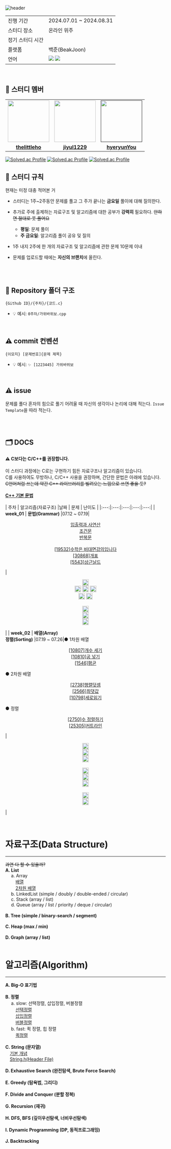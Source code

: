 ![header](https://capsule-render.vercel.app/api?type=waving&color=&height=350&section=header&text=Algotrithm%20Study&fontSize=90&fontColor=FCFCFC)


<table>
  <tr>
    <td>진행 기간</td>
    <td>2024.07.01 ~ 2024.08.31</td>
  </tr>
  <tr>
    <td>스터디 장소</td>
    <td>온라인 위주</td>
  </tr>
  <tr>
    <td>정기 스터디 시간</td>
    <td>
  </tr>
  <tr>
    <td>플랫폼</td>
    <td>백준(BeakJoon)</td>
  </tr>
  <tr>
    <td>언어</td>
    <td>
        <img src="https://img.shields.io/badge/C-231F20?style=for-the-badge&logo=c&logoColor=white"> <img src="https://img.shields.io/badge/C++-ED2761?style=for-the-badge&logo=cplusplus&logoColor=white">
    </td>
  </tr>
</table>

<br/>

## 🤖 스터디 멤버 


<table>
 <tr>
    <td align="center"><a href="https://github.com/thelittleho"><img src="https://avatars.githubusercontent.com/thelittleho" width="130px;" alt=""></a></td>
    <td align="center"><a href=https://github.com/jiyul1229"><img src="https://avatars.githubusercontent.com/jiyul1229" width="130px;" alt=""></a></td>
    <td align="center"><a href=""><img src="https://avatars.githubusercontent.com/hyeryunYou" width="130px;" alt=""></a></td>
  </tr>
  <tr>
    <td align="center"><a href="https://github.com/thelittleho"><b>thelittleho</b></a></td>
    <td align="center"><a href="https://github.com/jiyul1229"><b>jiyul1229</b></a></td>
    <td align="center"><a href="https://github.com/hyeryunYou"><b>hyeryunYou</b></a></td> 
  </tr>
  <tr> 
</table>

[![Solved.ac Profile](http://mazassumnida.wtf/api/v2/generate_badge?boj=freshsider)](https://solved.ac/freshsider/)
[![Solved.ac Profile](http://mazassumnida.wtf/api/v2/generate_badge?boj=jiyul570)](https://solved.ac/jiyul570/)
[![Solved.ac Profile](http://mazassumnida.wtf/api/v2/generate_badge?boj=haelotus)](https://solved.ac/haelotus/)
<br/>

## 📌 스터디 규칙
현재는 미정 대충 적어본 거
- 스터디는 1주~2주동안 문제를 풀고 그 주가 끝나는 **금요일** 풀이에 대해 질의한다.
- 추가로 주에 출제하는 자료구조 및 알고리즘에 대한 공부가 **강력히** 필요하다.  ~~안하면 절대로 못 풀어요~~
  - **평일**: 문제 풀이
  - **주 금요일**: 알고리즘 풀이 공유 및 질의
- 1주 내지 2주에 한 개의 자료구조 및 알고리즘에 관한 문제 10문제 이내

- 문제를 업로드할 때에는 **자신의 브랜치**에 올린다.
  
<br/>

<br/>

## 📁 Repository 폴더 구조
```
{Github ID}/{주차}/{코드.c}
```

- 💡 예시: `0주차/가위바위보.cpp`

<br/>

## ⚠️ commit 컨벤션

```
{이모지} [문제번호]{문제 제목}
```
- 💡 예시: `✨ [1223445] 가위바위보`


<br/>

## ⚠️ issue
문제를 풀다 혼자의 힘으로 풀기 어려울 때 자신의 생각이나 논리에 대해 적는다.
`Issue Template`을 따라 적는다.

<br>
<br>

## 🗂️  DOCS
#### ⚠️ C보다는 C/C++를 권장합니다.
이 스터디 과정에는 C로는 구현하기 힘든 자료구조나 알고리즘이 있습니다.    
C를 사용하여도 무방하나, C/C++ 사용을 권장하며, 간단한 문법은 아래에 있습니다.   
~~C언어처럼 쓰는데 약간 C++ 라이브러리를 빌려오는 느낌으로 쓰면 좋을 듯?~~    
<br>
**[C++ 기본 문법](https://somuchthings.tistory.com/192)**   
<br>
| 주차 | 알고리즘(자료구조) |날짜 | 문제 | 난이도 |
|:---:|:---:|:---:|:---:|:---:|
| **week_01** | **문법(Grammar)**  |07.12 ~ 07.19|<p align=center> [입출력과 사연산](https://www.acmicpc.net/step/1)  <br>  [조건문](https://www.acmicpc.net/step/4) <br> [반복문](https://www.acmicpc.net/step/3) <br><br> [[19532]수학은 비대면강의입니다](https://www.acmicpc.net/problem/19532) <br> [[30868]개표](https://www.acmicpc.net/problem/30868) <br> [[5543]상근날드](https://www.acmicpc.net/problem/5543) </p> | <p align=center><img src="https://d2gd6pc034wcta.cloudfront.net/tier/1.svg" width="20"> <br> <img src="https://d2gd6pc034wcta.cloudfront.net/tier/1.svg" width="20"> <img src="https://d2gd6pc034wcta.cloudfront.net/tier/2.svg" width="20"> <img src="https://d2gd6pc034wcta.cloudfront.net/tier/3.svg" width="20"> <br> <img src="https://d2gd6pc034wcta.cloudfront.net/tier/1.svg" width="20"> <img src="https://d2gd6pc034wcta.cloudfront.net/tier/2.svg" width="20"> <br><br> <img src="https://d2gd6pc034wcta.cloudfront.net/tier/4.svg" width="20"> <br> <img src="https://d2gd6pc034wcta.cloudfront.net/tier/2.svg" width="20"> <br> <img src="https://d2gd6pc034wcta.cloudfront.net/tier/2.svg" width="20"> </p>|
| **week_02** | **배열(Array)** <br> **정렬(Sorting)**  |07.19 ~ 07.26|● 1차원 배열<p align=center> [[10807]개수 세기](https://www.acmicpc.net/problem/10807) <br> [[10810]공 넣기](https://www.acmicpc.net/problem/10810) <br> [[1546]평균](https://www.acmicpc.net/problem/1546) </p> ● 2차원 배열 <p align=center> [[2738]행렬덧셈](https://www.acmicpc.net/problem/2738) <br>[[2566]최댓값](https://www.acmicpc.net/problem/2566) <br> [[10798]세로읽기](https://www.acmicpc.net/problem/10798) </p> ● 정렬 <p align=center> [[2750]수 정렬하기](https://www.acmicpc.net/problem/2750) <br> [[25305]커트라인](https://www.acmicpc.net/problem/25305)</p> | <p align=center> <img src="https://d2gd6pc034wcta.cloudfront.net/tier/1.svg" width="20"> <br> <img src="https://d2gd6pc034wcta.cloudfront.net/tier/3.svg" width="20"> <br> <img src="https://d2gd6pc034wcta.cloudfront.net/tier/5.svg" width="20"> <br><br> <img src="https://d2gd6pc034wcta.cloudfront.net/tier/3.svg" width="20"> <br> <img src="https://d2gd6pc034wcta.cloudfront.net/tier/3.svg" width="20"> <br> <img src="https://d2gd6pc034wcta.cloudfront.net/tier/5.svg" width="20"> <br><br> <img src="https://d2gd6pc034wcta.cloudfront.net/tier/4.svg" width="20"> <br> <img src="https://d2gd6pc034wcta.cloudfront.net/tier/4.svg" width="20"> </p>| 

<br>

# 자료구조(Data Structure)   
---
~~과연 다 할 수 있을까?~~   
**A. List**   
&emsp; a. Array   
&emsp;&emsp; [배열](https://velog.io/@swk_x/C%EC%96%B8%EC%96%B4-%EB%B0%B0%EC%97%B4)   
&emsp;&emsp; [2차원 배열](https://velog.io/@amin/C%EC%96%B8%EC%96%B4-study%EB%8B%A4%EC%B0%A8%EC%9B%90-%EB%B0%B0%EC%97%B4)    
&emsp; b. LinkedList (simple / doubly / double-ended / circular)   
&emsp; c. Stack (array / list)   
&emsp; d. Queue (array / list / priority / deque / circular)
<br>  
**B. Tree (simple / binary-search / segment)**  
<br>
**C. Heap (max / min)**   
<br>
**D. Graph (array / list)**   
<br>

# 알고리즘(Algorithm)
---
**A. Big-O 표기법**   
<br>
**B. 정렬**   
&emsp; a. slow: 선택정렬, 삽입정렬, 버블정렬   
&emsp; &emsp;[선택정렬](https://code-lab1.tistory.com/20)   
&emsp; &emsp;[삽입정렬](https://code-lab1.tistory.com/22)   
&emsp; &emsp;[버블정렬](https://code-lab1.tistory.com/21)   
&emsp; b. fast: 퀵 정렬, 힙 정렬   
&emsp; &emsp;[퀵정렬](https://code-lab1.tistory.com/23)   
<br>
**C. String (문자열)**   
&emsp;[기본 개념](https://velog.io/@french_ruin/C-%EC%96%B8%EC%96%B4-String)   
&emsp;[String.h(Header File)](https://modoocode.com/76)   
<br>
**D. Exhaustive Search (완전탐색, Brute Force Search)**   
<br>
**E. Greedy (탐욕법, 그리디)**   
<br>
**F. Divide and Conquer (분할 정복)**   
<br>
**G. Recursion (재귀)**
<br>   
**H. DFS, BFS (깊이우선탐색, 너비우선탐색)**   
<br>
**I. Dynamic Programming (DP, 동적프로그래밍)**   
<br>
**J. Backtracking**   

<br/>

